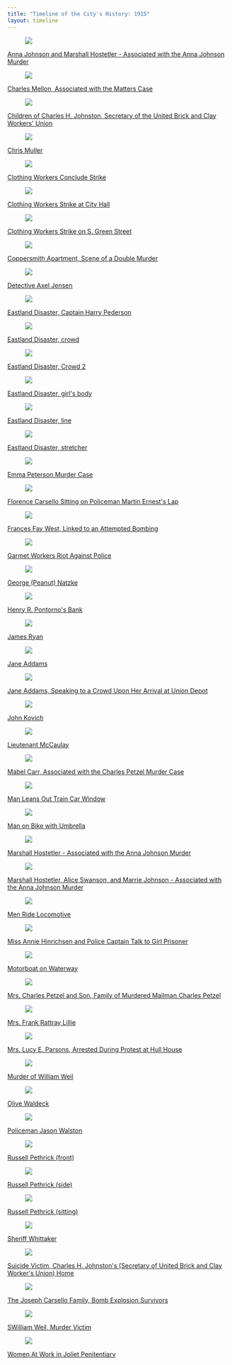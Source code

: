 ```yaml
---
title: "Timeline of the City's History: 1915"
layout: timeline
---
```


<div class="tile is-ancestor">
  <div class="tile is-parent">
    <article class="tile is-child box">
        <a href="/historical/timeline/1915/109" title="Anna Johnson and Marshall Hostetler - Associated with the Anna Johnson Murder">
            <figure class="image is-128x128">
                <img src="/img/timeline/1915/small/109.jpg">
            </figure>
            <div class="content">
                    <p>Anna Johnson and Marshall Hostetler - Associated with the Anna Johnson Murder</p>
            </div>
        </a>
    </article>
  </div>
  <div class="tile is-parent">
    <article class="tile is-child box">
        <a href="/historical/timeline/1915/100" title="Charles Mellon, Associated with the Matters Case">
            <figure class="image is-128x128">
                <img src="/img/timeline/1915/small/100.jpg">
            </figure>
            <div class="content">
                <p>Charles Mellon, Associated with the Matters Case</p>
            </div>    
        </a>
    </article>
  </div>
  <div class="tile is-parent">
    <article class="tile is-child box">
        <a href="/historical/timeline/1915/170" title="">
            <figure class="image is-128x128">
                <img src="/img/timeline/1915/small/170.jpg">
            </figure>
            <div class="content">
                <p>Children of Charles H. Johnston, Secretary of the United Brick and Clay Workers' Union</p>
            </div>  
        </a>  
    </article>
  </div>
</div>

<div class="tile is-ancestor">
  <div class="tile is-parent">
    <article class="tile is-child box">
        <a href="/historical/timeline/1915/371" title="Chris Muller">
            <figure class="image is-128x128">
                <img src="/img/timeline/1915/small/371.jpg">
            </figure>
            <div class="content">
                    <p>Chris Muller</p>
            </div>
        </a>
    </article>
  </div>
  <div class="tile is-parent">
    <article class="tile is-child box">
        <a href="/historical/timeline/1915/70" title="Clothing Workers Conclude Strike">
            <figure class="image is-128x128">
                <img src="/img/timeline/1915/small/70.jpg">
            </figure>
            <div class="content">
                <p>Clothing Workers Conclude Strike</p>
            </div>    
        </a>
    </article>
  </div>
  <div class="tile is-parent">
    <article class="tile is-child box">
        <a href="/historical/timeline/1915/65" title="Clothing Workers Strike at City Hall">
            <figure class="image is-128x128">
                <img src="/img/timeline/1915/small/65.jpg">
            </figure>
            <div class="content">
                <p>Clothing Workers Strike at City Hall</p>
            </div>    
        </a>
    </article>
  </div>
</div>

<div class="tile is-ancestor">
  <div class="tile is-parent">
    <article class="tile is-child box">
        <a href="/historical/timeline/1915/73" title="Clothing Workers Strike on S. Green Street">
            <figure class="image is-128x128">
                <img src="/img/timeline/1915/small/73.jpg">
            </figure>
            <div class="content">
                <p>Clothing Workers Strike on S. Green Street</p>
            </div>
        </a>
    </article>
  </div>
  <div class="tile is-parent">
    <article class="tile is-child box">
        <a href="/historical/timeline/1915/105" title="Clothing Workers Conclude Strike">
            <figure class="image is-128x128">
                <img src="/img/timeline/1915/small/105.jpg">
            </figure>
            <div class="content">
                <p>Coppersmith Apartment, Scene of a Double Murder</p>
            </div>    
        </a>
    </article>
  </div>
  <div class="tile is-parent">
    <article class="tile is-child box">
        <a href="/historical/timeline/1915/383" title="Detective Axel Jensen">
            <figure class="image is-128x128">
                <img src="/img/timeline/1915/small/383.jpg">
            </figure>
            <div class="content">
                <p>Detective Axel Jensen</p>
            </div>    
        </a>
    </article>
  </div>
</div>

<div class="tile is-ancestor">
  <div class="tile is-parent">
    <article class="tile is-child box">
        <a href="/historical/timeline/1915/402" title="Eastland Disaster, Captain Harry Pederson">
            <figure class="image is-128x128">
                <img src="/img/timeline/1915/small/402.jpg">
            </figure>
            <div class="content">
                <p>Eastland Disaster, Captain Harry Pederson</p>
            </div>
        </a>
    </article>
  </div>
  <div class="tile is-parent">
    <article class="tile is-child box">
        <a href="/historical/timeline/1915/105" title="Eastland Disaster, crowd">
            <figure class="image is-128x128">
                <img src="/img/timeline/1915/small/394.jpg">
            </figure>
            <div class="content">
                <p>Eastland Disaster, crowd</p>
            </div>    
        </a>
    </article>
  </div>
  <div class="tile is-parent">
    <article class="tile is-child box">
        <a href="/historical/timeline/1915/442" title="Eastland Disaster, Crowd 2">
            <figure class="image is-128x128">
                <img src="/img/timeline/1915/small/442.jpg">
            </figure>
            <div class="content">
                <p>Eastland Disaster, Crowd 2</p>
            </div>    
        </a>
    </article>
  </div>
</div>

<div class="tile is-ancestor">
  <div class="tile is-parent">
    <article class="tile is-child box">
        <a href="/historical/timeline/1915/393" title="Eastland Disaster, girl's body">
            <figure class="image is-128x128">
                <img src="/img/timeline/1915/small/393.jpg">
            </figure>
            <div class="content">
                <p>Eastland Disaster, girl's body</p>
            </div>
        </a>
    </article>
  </div>
  <div class="tile is-parent">
    <article class="tile is-child box">
        <a href="/historical/timeline/1915/396" title="Eastland Disaster, line">
            <figure class="image is-128x128">
                <img src="/img/timeline/1915/small/396.jpg">
            </figure>
            <div class="content">
                <p>Eastland Disaster, line</p>
            </div>    
        </a>
    </article>
  </div>
  <div class="tile is-parent">
    <article class="tile is-child box">
        <a href="/historical/timeline/1915/395" title="Eastland Disaster, Crowd 2">
            <figure class="image is-128x128">
                <img src="/img/timeline/1915/small/395.jpg">
            </figure>
            <div class="content">
                <p>Eastland Disaster, stretcher</p>
            </div>    
        </a>
    </article>
  </div>
</div>

<div class="tile is-ancestor">
  <div class="tile is-parent">
    <article class="tile is-child box">
        <a href="/historical/timeline/1915/445" title="Emma Peterson Murder Case">
            <figure class="image is-128x128">
                <img src="/img/timeline/1915/small/445.jpg">
            </figure>
            <div class="content">
                <p>Emma Peterson Murder Case</p>
            </div>
        </a>
    </article>
  </div>
  <div class="tile is-parent">
    <article class="tile is-child box">
        <a href="/historical/timeline/1915/160" title="Florence Carsello Sitting on Policeman Martin Ernest's Lap">
            <figure class="image is-128x128">
                <img src="/img/timeline/1915/small/160.jpg">
            </figure>
            <div class="content">
                <p>Florence Carsello Sitting on Policeman Martin Ernest's Lap</p>
            </div>    
        </a>
    </article>
  </div>
  <div class="tile is-parent">
    <article class="tile is-child box">
        <a href="/historical/timeline/1915/113" title="Eastland Disaster, Crowd 2">
            <figure class="image is-128x128">
                <img src="/img/timeline/1915/small/113.jpg">
            </figure>
            <div class="content">
                <p>Frances Fay West, Linked to an Attempted Bombing</p>
            </div>    
        </a>
    </article>
  </div>
</div>

<div class="tile is-ancestor">
  <div class="tile is-parent">
    <article class="tile is-child box">
        <a href="/historical/timeline/1915/67" title="Garmet Workers Riot Against Police">
            <figure class="image is-128x128">
                <img src="/img/timeline/1915/small/67.jpg">
            </figure>
            <div class="content">
                <p>Garmet Workers Riot Against Police</p>
            </div>
        </a>
    </article>
  </div>
  <div class="tile is-parent">
    <article class="tile is-child box">
        <a href="/historical/timeline/1915/177" title="George (Peanut) Natzke">
            <figure class="image is-128x128">
                <img src="/img/timeline/1915/small/177.jpg">
            </figure>
            <div class="content">
                <p>George (Peanut) Natzke</p>
            </div>    
        </a>
    </article>
  </div>
  <div class="tile is-parent">
    <article class="tile is-child box">
        <a href="/historical/timeline/1915/343" title="Henry R. Pontorno's Bank">
            <figure class="image is-128x128">
                <img src="/img/timeline/1915/small/343.jpg">
            </figure>
            <div class="content">
                <p>Henry R. Pontorno's Bank</p>
            </div>    
        </a>
    </article>
  </div>
</div>

<div class="tile is-ancestor">
  <div class="tile is-parent">
    <article class="tile is-child box">
        <a href="/historical/timeline/1915/390" title="James Ryan">
            <figure class="image is-128x128">
                <img src="/img/timeline/1915/small/390.jpg">
            </figure>
            <div class="content">
                <p>James Ryan</p>
            </div>
        </a>
    </article>
  </div>
  <div class="tile is-parent">
    <article class="tile is-child box">
        <a href="/historical/timeline/1915/388" title="Jane Addams">
            <figure class="image is-128x128">
                <img src="/img/timeline/1915/small/388.jpg">
            </figure>
            <div class="content">
                <p>Jane Addams</p>
            </div>    
        </a>
    </article>
  </div>
  <div class="tile is-parent">
    <article class="tile is-child box">
        <a href="/historical/timeline/1915/281" title="Jane Addams, Speaking to a Crowd Upon Her Arrival at Union Depot">
            <figure class="image is-128x128">
                <img src="/img/timeline/1915/small/281.jpg">
            </figure>
            <div class="content">
                <p>Jane Addams, Speaking to a Crowd Upon Her Arrival at Union Depot</p>
            </div>    
        </a>
    </article>
  </div>
</div>

<div class="tile is-ancestor">
  <div class="tile is-parent">
    <article class="tile is-child box">
        <a href="/historical/timeline/1915/377" title="John Kovich">
            <figure class="image is-128x128">
                <img src="/img/timeline/1915/small/377.jpg">
            </figure>
            <div class="content">
                <p>John Kovich</p>
            </div>
        </a>
    </article>
  </div>
  <div class="tile is-parent">
    <article class="tile is-child box">
        <a href="/historical/timeline/1915/407" title="Lieutenant McCaulay">
            <figure class="image is-128x128">
                <img src="/img/timeline/1915/small/407.jpg">
            </figure>
            <div class="content">
                <p>Lieutenant McCaulay</p>
            </div>    
        </a>
    </article>
  </div>
  <div class="tile is-parent">
    <article class="tile is-child box">
        <a href="/historical/timeline/1915/118" title="Mabel Carr, Associated with the Charles Petzel Murder Case">
            <figure class="image is-128x128">
                <img src="/img/timeline/1915/small/118.jpg">
            </figure>
            <div class="content">
                <p>Mabel Carr, Associated with the Charles Petzel Murder Case</p>
            </div>    
        </a>
    </article>
  </div>
</div>

<div class="tile is-ancestor">
  <div class="tile is-parent">
    <article class="tile is-child box">
        <a href="/historical/timeline/1915/84" title="Man Leans Out Train Car Window">
            <figure class="image is-128x128">
                <img src="/img/timeline/1915/small/84.jpg">
            </figure>
            <div class="content">
                <p>Man Leans Out Train Car Window</p>
            </div>
        </a>
    </article>
  </div>
  <div class="tile is-parent">
    <article class="tile is-child box">
        <a href="/historical/timeline/1915/407" title="Man on Bike with Umbrella">
            <figure class="image is-128x128">
                <img src="/img/timeline/1915/small/78.jpg">
            </figure>
            <div class="content">
                <p>Man on Bike with Umbrella</p>
            </div>    
        </a>
    </article>
  </div>
  <div class="tile is-parent">
    <article class="tile is-child box">
        <a href="/historical/timeline/1915/118" title="Marshall Hostetler - Associated with the Anna Johnson Murder">
            <figure class="image is-128x128">
                <img src="/img/timeline/1915/small/110.jpg">
            </figure>
            <div class="content">
                <p>Marshall Hostetler - Associated with the Anna Johnson Murder</p>
            </div>    
        </a>
    </article>
  </div>
</div>

<div class="tile is-ancestor">
  <div class="tile is-parent">
    <article class="tile is-child box">
        <a href="/historical/timeline/1915/108" title="Marshall Hostetler, Alice Swanson, and Marrie Johnson - Associated with the Anna Johnson Murder">
            <figure class="image is-128x128">
                <img src="/img/timeline/1915/small/108.jpg">
            </figure>
            <div class="content">
                <p>Marshall Hostetler, Alice Swanson, and Marrie Johnson - Associated with the Anna Johnson Murder</p>
            </div>
        </a>
    </article>
  </div>
  <div class="tile is-parent">
    <article class="tile is-child box">
        <a href="/historical/timeline/1915/81" title="Men Ride Locomotive">
            <figure class="image is-128x128">
                <img src="/img/timeline/1915/small/81.jpg">
            </figure>
            <div class="content">
                <p>Men Ride Locomotive</p>
            </div>    
        </a>
    </article>
  </div>
  <div class="tile is-parent">
    <article class="tile is-child box">
        <a href="/historical/timeline/1915/89" title="Miss Annie Hinrichsen and Police Captain Talk to Girl Prisoner">
            <figure class="image is-128x128">
                <img src="/img/timeline/1915/small/89.jpg">
            </figure>
            <div class="content">
                <p>Miss Annie Hinrichsen and Police Captain Talk to Girl Prisoner</p>
            </div>    
        </a>
    </article>
  </div>
</div>

<div class="tile is-ancestor">
  <div class="tile is-parent">
    <article class="tile is-child box">
        <a href="/historical/timeline/1915/82" title="Motorboat on Waterway">
            <figure class="image is-128x128">
                <img src="/img/timeline/1915/small/82.jpg">
            </figure>
            <div class="content">
                <p>Motorboat on Waterway</p>
            </div>
        </a>
    </article>
  </div>
  <div class="tile is-parent">
    <article class="tile is-child box">
        <a href="/historical/timeline/1915/123" title="Mrs. Charles Petzel and Son, Family of Murdered Mailman Charles Petzel">
            <figure class="image is-128x128">
                <img src="/img/timeline/1915/small/123.jpg">
            </figure>
            <div class="content">
                <p>Mrs. Charles Petzel and Son, Family of Murdered Mailman Charles Petzel</p>
            </div>    
        </a>
    </article>
  </div>
  <div class="tile is-parent">
    <article class="tile is-child box">
        <a href="/historical/timeline/1915/387" title="Mrs. Frank Rattray Lillie">
            <figure class="image is-128x128">
                <img src="/img/timeline/1915/small/387.jpg">
            </figure>
            <div class="content">
                <p>Mrs. Frank Rattray Lillie</p>
            </div>    
        </a>
    </article>
  </div>
</div>

<div class="tile is-ancestor">
  <div class="tile is-parent">
    <article class="tile is-child box">
        <a href="/historical/timeline/1915/280" title="Mrs. Lucy E. Parsons, Arrested During Protest at Hull House">
            <figure class="image is-128x128">
                <img src="/img/timeline/1915/small/280.jpg">
            </figure>
            <div class="content">
                <p>Mrs. Lucy E. Parsons, Arrested During Protest at Hull House</p>
            </div>
        </a>
    </article>
  </div>
  <div class="tile is-parent">
    <article class="tile is-child box">
        <a href="/historical/timeline/1915/123" title="Murder of William Weil">
            <figure class="image is-128x128">
                <img src="/img/timeline/1915/small/355.jpg">
            </figure>
            <div class="content">
                <p>Murder of William Weil</p>
            </div>    
        </a>
    </article>
  </div>
  <div class="tile is-parent">
    <article class="tile is-child box">
        <a href="/historical/timeline/1915/387" title="Olive Waldeck">
            <figure class="image is-128x128">
                <img src="/img/timeline/1915/small/376.jpg">
            </figure>
            <div class="content">
                <p>Olive Waldeck</p>
            </div>    
        </a>
    </article>
  </div>
</div>

<div class="tile is-ancestor">
  <div class="tile is-parent">
    <article class="tile is-child box">
        <a href="/historical/timeline/1915/432" title="Policeman Jason Walston">
            <figure class="image is-128x128">
                <img src="/img/timeline/1915/small/432.jpg">
            </figure>
            <div class="content">
                <p>Policeman Jason Walston</p>
            </div>
        </a>
    </article>
  </div>
  <div class="tile is-parent">
    <article class="tile is-child box">
        <a href="/historical/timeline/1915/352" title="Russell Pethrick (front)">
            <figure class="image is-128x128">
                <img src="/img/timeline/1915/small/352.jpg">
            </figure>
            <div class="content">
                <p>Russell Pethrick (front)</p>
            </div>    
        </a>
    </article>
  </div>
  <div class="tile is-parent">
    <article class="tile is-child box">
        <a href="/historical/timeline/1915/387" title="Russell Pethrick (side)">
            <figure class="image is-128x128">
                <img src="/img/timeline/1915/small/353.jpg">
            </figure>
            <div class="content">
                <p>Russell Pethrick (side)</p>
            </div>    
        </a>
    </article>
  </div>
</div>

<div class="tile is-ancestor">
  <div class="tile is-parent">
    <article class="tile is-child box">
        <a href="/historical/timeline/1915/432" title="Russell Pethrick (sitting)">
            <figure class="image is-128x128">
                <img src="/img/timeline/1915/small/373.jpg">
            </figure>
            <div class="content">
                <p>Russell Pethrick (sitting)</p>
            </div>
        </a>
    </article>
  </div>
  <div class="tile is-parent">
    <article class="tile is-child box">
        <a href="/historical/timeline/1915/404" title="Sheriff Whittaker">
            <figure class="image is-128x128">
                <img src="/img/timeline/1915/small/404.jpg">
            </figure>
            <div class="content">
                <p>Sheriff Whittaker</p>
            </div>    
        </a>
    </article>
  </div>
  <div class="tile is-parent">
    <article class="tile is-child box">
        <a href="/historical/timeline/1915/387" title="Suicide Victim, Charles H. Johnston's (Secretary of United Brick and Clay Worker's Union) Home">
            <figure class="image is-128x128">
                <img src="/img/timeline/1915/small/120.jpg">
            </figure>
            <div class="content">
                <p>Suicide Victim, Charles H. Johnston's (Secretary of United Brick and Clay Worker's Union) Home</p>
            </div>    
        </a>
    </article>
  </div>
</div>

<div class="tile is-ancestor">
  <div class="tile is-parent">
    <article class="tile is-child box">
        <a href="/historical/timeline/1915/115" title="The Joseph Carsello Family, Bomb Explosion Survivors">
            <figure class="image is-128x128">
                <img src="/img/timeline/1915/small/115.jpg">
            </figure>
            <div class="content">
                <p>The Joseph Carsello Family, Bomb Explosion Survivors</p>
            </div>
        </a>
    </article>
  </div>
  <div class="tile is-parent">
    <article class="tile is-child box">
        <a href="/historical/timeline/1915/132" title="William Weil, Murder Victim">
            <figure class="image is-128x128">
                <img src="/img/timeline/1915/small/132.jpg">
            </figure>
            <div class="content">
                <p>SWilliam Weil, Murder Victim</p>
            </div>    
        </a>
    </article>
  </div>
  <div class="tile is-parent">
    <article class="tile is-child box">
        <a href="/historical/timeline/1915/189" title="Women At Work in Joliet Penitentiary">
            <figure class="image is-128x128">
                <img src="/img/timeline/1915/small/189.jpg">
            </figure>
            <div class="content">
                <p>Women At Work in Joliet Penitentiary</p>
            </div>    
        </a>
    </article>
  </div>
</div>